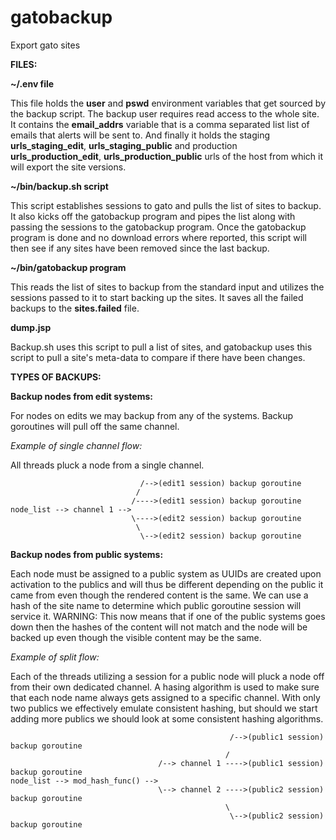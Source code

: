 # gatobackup
Export gato sites


**FILES:**

**~/.env file**

This file holds the **user** and **pswd** environment
variables that get sourced by the backup script.
The backup user requires read access to the whole
site. It contains the **email_addrs** variable
that is a comma separated list list of emails that
alerts will be sent to. And finally it holds the
staging **urls_staging_edit**, **urls_staging_public** and
production **urls_production_edit**, **urls_production_public**
urls of the host from which it will export the
site versions.

**~/bin/backup.sh script**

This script establishes sessions to gato and pulls
the list of sites to backup. It also kicks off the
gatobackup program and pipes the list along with
passing the sessions to the gatobackup program.
Once the gatobackup program is done and no download
errors where reported, this script will then see if
any sites have been removed since the last backup.

**~/bin/gatobackup program**

This reads the list of sites to backup from the
standard input and utilizes the sessions passed
to it to start backing up the sites. It saves
all the failed backups to the **sites.failed** file.

**dump.jsp**

Backup.sh uses this script to pull a list of sites,
and gatobackup uses this script to pull a site's
meta-data to compare if there have been changes.


**TYPES OF BACKUPS:**

**Backup nodes from edit systems:**

For nodes on edits we may backup from any of the
systems. Backup goroutines will pull off the same
channel.

*Example of single channel flow:*

All threads pluck a node from a single channel.

```
                             /-->(edit1 session) backup goroutine
                            /
                           /---->(edit1 session) backup goroutine
node_list --> channel 1 --> 
                           \---->(edit2 session) backup goroutine
                            \
                             \-->(edit2 session) backup goroutine
```

**Backup nodes from public systems:**

Each node must be assigned to a public system
as UUIDs are created upon activation to the
publics and will thus be different depending
on the public it came from even though the
rendered content is the same. We can use a
hash of the site name to determine which
public goroutine session will service it.
WARNING: This now means that if one of the
public systems goes down then the hashes
of the content will not match and the node
will be backed up even though the visible
content may be the same.

*Example of split flow:*

Each of the threads utilizing a session for a
public node will pluck a node off from their
own dedicated channel. A hasing algorithm is
used to make sure that each node name always
gets assigned to a specific channel. With only
two publics we effectively emulate consistent
hashing, but should we start adding more
publics we should look at some consistent
hashing algorithms.

```
                                                 /-->(public1 session) backup goroutine
                                                /
                                 /--> channel 1 ---->(public1 session) backup goroutine
node_list --> mod_hash_func() -->
                                 \--> channel 2 ---->(public2 session) backup goroutine
                                                \
                                                 \-->(public2 session) backup goroutine
```
